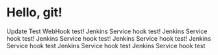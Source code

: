 # Hello, git!
Update Test
WebHook test!
Jenkins Service hook test!
Jenkins Service hook test!
Jenkins Service hook test!
Jenkins Service hook test!
Jenkins Service hook test
Jenkins Service hook test
Jenkins Service hook test
